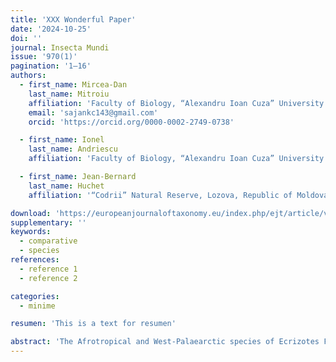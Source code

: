 ```yaml
---
title: 'XXX Wonderful Paper'
date: '2024-10-25'
doi: ''
journal: Insecta Mundi
issue: '970(1)'
pagination: '1–16'
authors:
  - first_name: Mircea-Dan
    last_name: Mitroiu
    affiliation: 'Faculty of Biology, “Alexandru Ioan Cuza” University of Iași, Romania'
    email: 'sajankc143@gmail.com'
    orcid: 'https://orcid.org/0000-0002-2749-0738'

  - first_name: Ionel 
    last_name: Andriescu
    affiliation: 'Faculty of Biology, “Alexandru Ioan Cuza” University of Iași, Romania'

  - first_name: Jean-Bernard
    last_name: Huchet
    affiliation: '“Codrii” Natural Reserve, Lozova, Republic of Moldova'

download: 'https://europeanjournaloftaxonomy.eu/index.php/ejt/article/view/2745/12583'
supplementary: ''
keywords:
  - comparative
  - species
references:
  - reference 1
  - reference 2

categories:
  - minime

resumen: 'This is a text for resumen'

abstract: 'The Afrotropical and West-Palaearctic species of Ecrizotes Förster, 1861 (Hymenoptera: Pirenidae) are reviewed. The genera Ecrizotomorpha Mani, 1939 syn. nov. and Spathopus Ashmead, 1904 syn. nov. are treated as junior synonyms of Ecrizotes based on morphological evidence. Eighteen world species of Ecrizotes are recognized, including six described as new: E. acer Mitroiu sp. nov., E. alternativa (Xiao & Huang, 1999) comb. nov., E. anomalipes (Ashmead, 1904) comb. nov., E. brevicauda Mitroiu sp. nov., E. caudatus (Thomson, 1876), E. filicornis (Thomson, 1876), E. hofferi (Bouček, 1964) comb. nov., E. incisus Mitroiu sp. nov., E. longicauda Mitroiu sp. nov., E. longicornis (Walker, 1848), E. longus Mitroiu sp. nov., E. montanus (Huggert, 1976) comb. nov., E. monticola Förster, 1861, E. nasalis (Springate & Noyes, 1990) comb. nov., E. rovumae Mitroiu sp. nov., E. taskhiri (Mani, 1939) comb. nov., and E. tenkasiensis (Jamal Ahmad & Shafee, 1993) comb. nov. All world species, except for the three East-Palearctic ones (E. alternativa, E. taskhiri, and E. tenkasiensis), and the single Nearctic species (E. anomalipes), are diagnosed, illustrated and keyed; Ecrizotes is newly reported from the Afrotropical region and new country records are given for several European species.'
---
```

